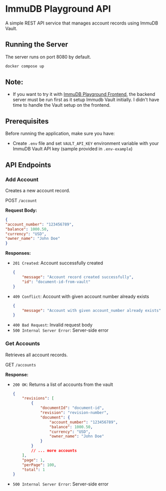 # ImmuDB Playground API

A simple REST API service that manages account records using ImmuDB Vault.

## Running the Server

The server runs on port 8080 by default.
```bash
docker compose up
```

## Note:
- If you want to try it with [ImmuDB Playground Frontend](https://github.com/hubert-wyszynski/immudb-playground-fe), the backend server must be run first as it setup Immudb Vault initially. I didn't have time to handle the Vault setup on the frontend.

## Prerequisites

Before running the application, make sure you have:
- Create `.env` file and set `VAULT_API_KEY` environment variable with your ImmuDB Vault API key (sample provided in `.env-example`)

## API Endpoints

### Add Account
Creates a new account record.

POST `/account`

**Request Body:**

```json
{
"account_number": "123456789",
"balance": 1000.50,
"currency": "USD",
"owner_name": "John Doe"
}
```

**Responses:**
- `201 Created`: Account successfully created
  ```json
  {
      "message": "Account record created successfully",
      "id": "document-id-from-vault"
  }
  ```
- `409 Conflict`: Account with given account number already exists
  ```json
  {
      "message": "Account with given account_number already exists"
  }
  ```
- `400 Bad Request`: Invalid request body
- `500 Internal Server Error`: Server-side error

### Get Accounts
Retrieves all account records.

GET `/accounts`

**Response:**
- `200 OK`: Returns a list of accounts from the vault
  ```json
  {
      "revisions": [
          {
              "documentId": "document-id",
              "revision": "revision-number",
              "document": {
                  "account_number": "123456789",
                  "balance": 1000.50,
                  "currency": "USD",
                  "owner_name": "John Doe"
              }
          }
          // ... more accounts
      ],
      "page": 1,
      "perPage": 100,
      "total": 1
  }
  ```
- `500 Internal Server Error`: Server-side error